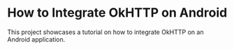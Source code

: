 # How to Integrate OkHTTP on Android

This project showcases a tutorial on how to integrate OkHTTP on an Android application.